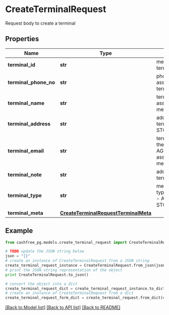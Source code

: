 # CreateTerminalRequest

Request body to create a terminal

## Properties
Name | Type | Description | Notes
------------ | ------------- | ------------- | -------------
**terminal_id** | **str** | merchant’s internal terminal id | 
**terminal_phone_no** | **str** | phone number assigned to the terminal | 
**terminal_name** | **str** | terminal name to be assigned by merchants | 
**terminal_address** | **str** | address of the terminal. required for STOREFRONT | [optional] 
**terminal_email** | **str** | terminal email ID of the AGENT/STOREFRONT assigned by merchants. | 
**terminal_note** | **str** | additional note for terminal | [optional] 
**terminal_type** | **str** | mention the terminal type. possible values - AGENT, STOREFRONT. | 
**terminal_meta** | [**CreateTerminalRequestTerminalMeta**](CreateTerminalRequestTerminalMeta.md) |  | [optional] 

## Example

```python
from cashfree_pg.models.create_terminal_request import CreateTerminalRequest

# TODO update the JSON string below
json = "{}"
# create an instance of CreateTerminalRequest from a JSON string
create_terminal_request_instance = CreateTerminalRequest.from_json(json)
# print the JSON string representation of the object
print CreateTerminalRequest.to_json()

# convert the object into a dict
create_terminal_request_dict = create_terminal_request_instance.to_dict()
# create an instance of CreateTerminalRequest from a dict
create_terminal_request_form_dict = create_terminal_request.from_dict(create_terminal_request_dict)
```
[[Back to Model list]](../README.md#documentation-for-models) [[Back to API list]](../README.md#documentation-for-api-endpoints) [[Back to README]](../README.md)


